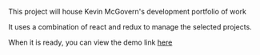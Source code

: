 This project will house Kevin McGovern's development portfolio of work

It uses a combination of react and redux to manage the selected projects.

When it is ready, you can view the demo link [here](https://mcgovey.github.io/portfolio-next/)